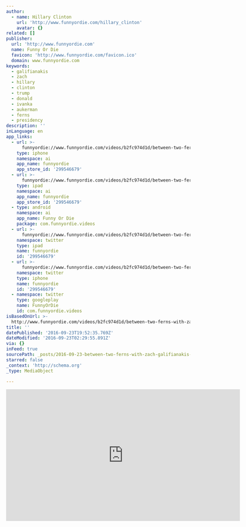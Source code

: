 ```yaml
---
author:
  - name: Hillary Clinton
    url: 'http://www.funnyordie.com/hillary_clinton'
    avatar: {}
related: []
publisher:
  url: 'http://www.funnyordie.com'
  name: Funny Or Die
  favicon: 'http://www.funnyordie.com/favicon.ico'
  domain: www.funnyordie.com
keywords:
  - galifianakis
  - zach
  - hillary
  - clinton
  - trump
  - donald
  - ivanka
  - aukerman
  - ferns
  - presidency
description: ''
inLanguage: en
app_links:
  - url: >-
      funnyordie://www.funnyordie.com/videos/b2fc974d1d/between-two-ferns-with-zach-galifianakis-hillary-clinton
    type: iphone
    namespace: ai
    app_name: funnyordie
    app_store_id: '299546679'
  - url: >-
      funnyordie://www.funnyordie.com/videos/b2fc974d1d/between-two-ferns-with-zach-galifianakis-hillary-clinton
    type: ipad
    namespace: ai
    app_name: funnyordie
    app_store_id: '299546679'
  - type: android
    namespace: ai
    app_name: Funny Or Die
    package: com.funnyordie.videos
  - url: >-
      funnyordie://www.funnyordie.com/videos/b2fc974d1d/between-two-ferns-with-zach-galifianakis-hillary-clinton
    namespace: twitter
    type: ipad
    name: funnyordie
    id: '299546679'
  - url: >-
      funnyordie://www.funnyordie.com/videos/b2fc974d1d/between-two-ferns-with-zach-galifianakis-hillary-clinton
    namespace: twitter
    type: iphone
    name: funnyordie
    id: '299546679'
  - namespace: twitter
    type: googleplay
    name: FunnyOrDie
    id: com.funnyordie.videos
isBasedOnUrl: >-
  http://www.funnyordie.com/videos/b2fc974d1d/between-two-ferns-with-zach-galifianakis-hillary-clinton
title: ''
datePublished: '2016-09-23T19:52:35.769Z'
dateModified: '2016-09-23T02:29:55.891Z'
via: {}
inFeed: true
sourcePath: _posts/2016-09-23-between-two-ferns-with-zach-galifianakis-hillary-clinton.md
starred: false
_context: 'http://schema.org'
_type: MediaObject

---
```

<iframe src="http://cdn.embedly.com/widgets/media.html?src=%2F%2Fwww.funnyordie.com%2Fembed%2Fb2fc974d1d&amp;url=http%3A%2F%2Fwww.funnyordie.com%2Fvideos%2Fb2fc974d1d%2Fbetween-two-ferns-with-zach-galifianakis-hillary-clinton&amp;image=http%3A%2F%2Fwww.funnyordie.com%2Fthumbnails%2Fb2fc974d1d%2Ffullsize&amp;key=b7d04c9b404c499eba89ee7072e1c4f7&amp;type=text%2Fhtml&amp;schema=funnyordie" width="640" height="360" scrolling="no" frameborder="0" allowfullscreen="" style=""></iframe>